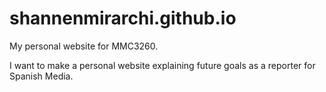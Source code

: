 shannenmirarchi.github.io
=========================

My personal website for MMC3260.

I want to make a personal website explaining future goals as a reporter for Spanish Media. 
